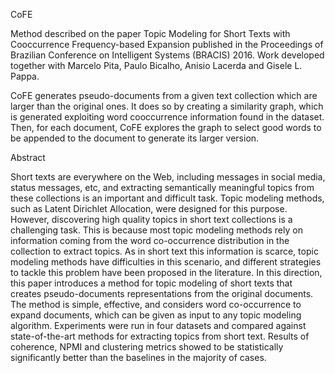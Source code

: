 CoFE

Method described on the paper Topic Modeling for Short Texts with Cooccurrence Frequency-based Expansion published in the Proceedings of Brazilian Conference on Intelligent Systems (BRACIS) 2016. Work developed together with Marcelo Pita, Paulo Bicalho, Anisio Lacerda and Gisele L. Pappa.

CoFE generates pseudo-documents from a given text collection which are larger than the original ones. It does so by creating a similarity graph, which is generated exploiting word cooccurrence information found in the dataset. Then, for each document, CoFE explores the graph to select good words to be appended to the document to generate its larger version.

Abstract

Short texts are everywhere on the Web, including messages in social media, status messages, etc, and extracting semantically meaningful topics from these collections is an important and difficult task. Topic modeling methods, such as Latent Dirichlet Allocation, were designed for this purpose. However, discovering high quality topics in short text collections is a challenging task. This is because most topic modeling methods rely on information coming from the word co-occurrence distribution in the collection to extract topics. As in short text this information is scarce, topic modeling methods have difficulties in this scenario, and different strategies to tackle this problem have been proposed in the literature. In this direction, this paper introduces a method for topic modeling of short texts that creates pseudo-documents representations from the original documents. The method is simple, effective, and considers word co-occurrence to expand documents, which can be given as input to any topic modeling algorithm. Experiments were run in four datasets and compared against state-of-the-art methods for extracting topics from short text. Results of coherence, NPMI and clustering metrics showed to be statistically significantly better than the baselines in the majority of cases.
